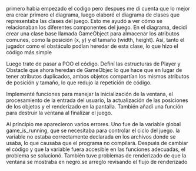 primero habia empezado el codigo pero despues me di cuenta que lo mejor era crear primero el diagrama, luego elaboré el diagrama de clases que representaba las clases del juego. Esto me ayudó a ver cómo se relacionaban los diferentes componentes del juego. En el diagrama, decidí crear una clase base llamada GameObject para almacenar los atributos comunes, como la posición (x, y) y el tamaño (width, height). Así, tanto el jugador como el obstáculo podían heredar de esta clase, lo que hizo el código más simple

Luego trate de pasar a POO el código. Definí las estructuras de Player y Obstacle que ahora heredan de GameObjec lo que hace que en lugar de tener atributos duplicados, ambos objetos compartían los mismos atributos de posición y tamaño, lo que redujo la repetición de código.

Implementé funciones para manejar la inicialización de la ventana, el procesamiento de la entrada del usuario, la actualización de las posiciones de los objetos y el renderizado en la pantalla. También añadí una función para destruir la ventana al finalizar el juego.

Al principio me aparecieron varios errores. Uno fue de la variable global game_is_running, que se necesitaba para controlar el ciclo del juego. la variable no estaba correctamente declarada en los archivos donde se usaba, lo que causaba que el programa no compilará. Después de cambiar el código y que la variable fuera accesible en las funciones adecuadas, el problema se solucionó.
También tuve problemas de renderizado de que la ventana se mostraba en negro.se arreglo revisando el flujo de renderizado
